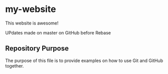 # my-website

This website is awesome!

UPdates made on master on GitHub before Rebase

## Repository Purpose

The purpose of this file is to provide examples
on how to use Git and GitHub together.
